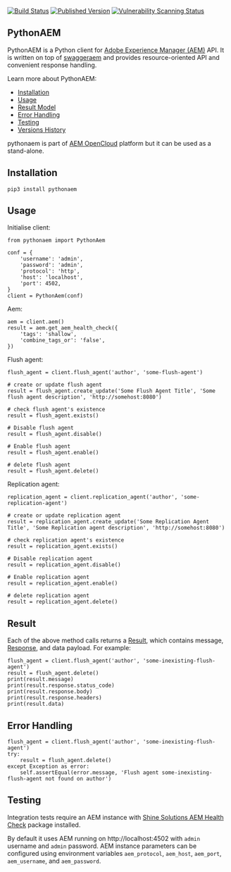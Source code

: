 [![Build Status](https://github.com/shinesolutions/pythonaem/workflows/CI/badge.svg)](https://github.com/shinesolutions/pythonaem/actions?query=workflow%3ACI)
[![Published Version](https://badge.fury.io/py/pythonaem.svg)](https://pypi.org/project/pythonaem/)
[![Vulnerability Scanning Status](https://snyk.io/test/github/shinesolutions/pythonaem/badge.svg)](https://snyk.io/test/github/shinesolutions/pythonaem)

PythonAEM
---------

PythonAEM is a Python client for [Adobe Experience Manager (AEM)](http://www.adobe.com/au/marketing-cloud/enterprise-content-management.html) API.
It is written on top of [swaggeraem](https://github.com/shinesolutions/swagger-aem/blob/master/clients/python/README.md) and provides resource-oriented API and convenient response handling.

Learn more about PythonAEM:

* [Installation](https://github.com/shinesolutions/pythonaem#installation)
* [Usage](https://github.com/shinesolutions/pythonaem#usage)
* [Result Model](https://github.com/shinesolutions/pythonaem#result)
* [Error Handling](https://github.com/shinesolutions/pythonaem#error-handling)
* [Testing](https://github.com/shinesolutions/pythonaem#testing)
* [Versions History](https://github.com/shinesolutions/pythonaem/blob/master/docs/versions.md)

pythonaem is part of [AEM OpenCloud](https://aemopencloud.io) platform but it can be used as a stand-alone.

Installation
------------

    pip3 install pythonaem

Usage
-----

Initialise client:

    from pythonaem import PythonAem

    conf = {
        'username': 'admin',
        'password': 'admin',
        'protocol': 'http',
        'host': 'localhost',
        'port': 4502,
    }
    client = PythonAem(conf)

Aem:

    aem = client.aem()
    result = aem.get_aem_health_check({
        'tags': 'shallow',
        'combine_tags_or': 'false',
    })

Flush agent:

    flush_agent = client.flush_agent('author', 'some-flush-agent')

    # create or update flush agent
    result = flush_agent.create_update('Some Flush Agent Title', 'Some flush agent description', 'http://somehost:8080')

    # check flush agent's existence
    result = flush_agent.exists()

    # Disable flush agent
    result = flush_agent.disable()

    # Enable flush agent
    result = flush_agent.enable()

    # delete flush agent
    result = flush_agent.delete()

Replication agent:

    replication_agent = client.replication_agent('author', 'some-replication-agent')

    # create or update replication agent
    result = replication_agent.create_update('Some Replication Agent Title', 'Some Replication agent description', 'http://somehost:8080')

    # check replication agent's existence
    result = replication_agent.exists()

    # Disable replication agent
    result = replication_agent.disable()

    # Enable replication agent
    result = replication_agent.enable()

    # delete replication agent
    result = replication_agent.delete()

Result
------

Each of the above method calls returns a [Result](https://github.com/shinesolutions/pythonaem/blob/master/pythonaem/result.py), which contains message, [Response](https://github.com/shinesolutions/pythonaem/blob/master/pythonaem/response.py), and data payload. For example:


    flush_agent = client.flush_agent('author', 'some-inexisting-flush-agent')
    result = flush_agent.delete()
    print(result.message)
    print(result.response.status_code)
    print(result.response.body)
    print(result.response.headers)
    print(result.data)

Error Handling
--------------

    flush_agent = client.flush_agent('author', 'some-inexisting-flush-agent')
    try:
        result = flush_agent.delete()
    except Exception as error:
        self.assertEqual(error.message, 'Flush agent some-inexisting-flush-agent not found on author')

Testing
-------

Integration tests require an AEM instance with [Shine Solutions AEM Health Check](https://github.com/shinesolutions/aem-healthcheck) package installed.

By default it uses AEM running on http://localhost:4502 with `admin` username and `admin` password. AEM instance parameters can be configured using environment variables `aem_protocol`, `aem_host`, `aem_port`, `aem_username`, and `aem_password`.
